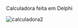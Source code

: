 
Calculadora feita em Delphi

![calculadora2](https://user-images.githubusercontent.com/101216376/182200922-024e24aa-8d2e-4598-a71d-4d23e3920f96.png)
